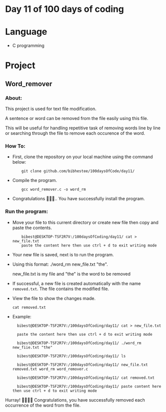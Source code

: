 # Day 11 of 100 days of coding

# Language

- C programming

# Project


## Word_remover

### About:
 
  This project is used for text file modification. 
  
  
  A sentence or word can be removed from the file easily using this file. 
  
  
  This will be useful for handling repetitive task of removing words line by line or searching through the file to remove each occurence of the word.

  
### How To:
- First, clone the repository on your local machine using the command below:

    ``` 
        git clone github.com/bibhestee/100daysOfCode/day11/ 
    ```

- Compile the program.

    ``` 
        gcc word_remover.c -o word_rm 
    ```

- Congratulations 🎉🎉🎉.. You have successfully install the program.

### Run the program: 

- Move your file to this current directory or create new file then copy and paste the contents.

    ``` 
        bibest@DESKTOP-TSF2R7V:/100daysOfCoding/day11/ cat > new_file.txt
        paste the content here then use ctrl + d to exit writing mode 
    ```
   
- Your new file is saved, next is to run the program.

- Using this format: ./word_rm new_file.txt "the".
  
  new_file.txt is my file and "the" is the word to be removed

- If successful, a new file is created automatically with the name `removed.txt`.
  The file contains the modified file.

- View the file to show the changes made.

    ` cat removed.txt `

- Example:

      
        bibest@DESKTOP-TSF2R7V:/100daysOfCoding/day11/ cat > new_file.txt

        paste the content here then use ctrl + d to exit writing mode

        bibest@DESKTOP-TSF2R7V:/100daysOfCoding/day11/ ./word_rm new_fiie.txt "the"

        bibest@DESKTOP-TSF2R7V:/100daysOfCoding/day11/ ls

        bibest@DESKTOP-TSF2R7V:/100daysOfCoding/day11/ new_file.txt removed.txt word_rm word_remover.c

        bibest@DESKTOP-TSF2R7V:/100daysOfCoding/day11/ cat removed.txt

        bibest@DESKTOP-TSF2R7V:/100daysOfCoding/day11/ paste content here then use ctrl + d to exit writing mode 
      


Hurray! 🎈🎈🎉🎉 Congratulations, you have successfully removed each occurrence of the word from the file.

